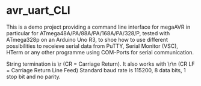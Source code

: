 # avr_uart_CLI

This is a demo project providing a command line interface for megaAVR in particular for ATmega48A/PA/88A/PA/168A/PA/328/P, tested with ATmega328p on an Arduino Uno R3, to shoe how to use different possibilities to receieve serial data from PuTTY, Serial Monitor (VSC), HTerm or any other programme using COM-Ports for serial communication.

String termination is \r (CR = Carriage Return). It also works with \r\n (CR LF = Carriage Return Line Feed)
Standard baud rate is 115200, 8 data bits, 1 stop bit and no parity.
